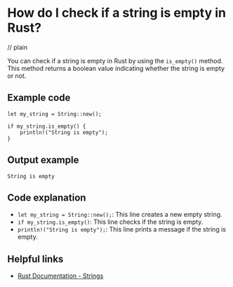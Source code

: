 # How do I check if a string is empty in Rust?
// plain

You can check if a string is empty in Rust by using the `is_empty()` method. This method returns a boolean value indicating whether the string is empty or not.

## Example code

```
let my_string = String::new();

if my_string.is_empty() {
    println!("String is empty");
}
```

## Output example

```
String is empty
```

## Code explanation

- `let my_string = String::new();`: This line creates a new empty string.
- `if my_string.is_empty()`: This line checks if the string is empty.
- `println!("String is empty");`: This line prints a message if the string is empty.

## Helpful links
- [Rust Documentation - Strings](https://doc.rust-lang.org/std/string/struct.String.html)